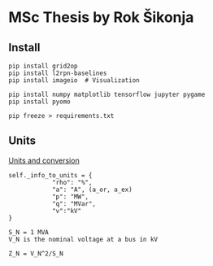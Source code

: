 # MSc Thesis by Rok Šikonja

## Install
    
    pip install grid2op
    pip install l2rpn-baselines
    pip install imageio  # Visualization
    
    pip install numpy matplotlib tensorflow jupyter pygame
    pip install pyomo
    
    pip freeze > requirements.txt

## Units

[Units and conversion](https://pandapower.readthedocs.io/en/v2.2.2/elements/line.html)

    self._info_to_units = {
                "rho": "%",
                "a": "A", (a_or, a_ex)
                "p": "MW",
                "q": "MVar",
                "v":"kV"
    }

    S_N = 1 MVA
    V_N is the nominal voltage at a bus in kV
    
    Z_N = V_N^2/S_N
    